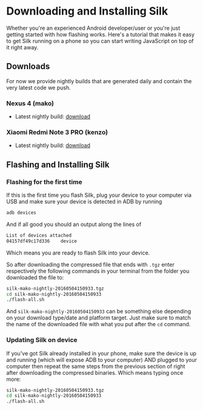 # Downloading and Installing Silk

Whether you're an experienced Android developer/user or you're just getting started with how flashing works. Here's a tutorial that makes it easy to get Silk running on a phone so you can start writing JavaScript on top of it right away.

## Downloads

For now we provide nightly builds that are generated daily and contain the very latest code we push.

### Nexus 4 (mako)

- Latest nightly build: [download](#)

### Xiaomi Redmi Note 3 PRO (kenzo)

- Latest nightly build: [download](#)

## Flashing and Installing Silk

### Flashing for the first time

If this is the first time you flash Silk, plug your device to your computer via USB and make sure your device is detected in ADB by running

```bash
adb devices
```

And if all good you should an output along the lines of

```bash
List of devices attached
04157df49c17d336    device
```

Which means you are ready to flash Silk into your device.

So after downloading the compressed file that ends with `.tgz` enter respectively the following commands in your terminal from the folder you downloaded the file to:

```bash
silk-mako-nightly-20160504150933.tgz
cd silk-mako-nightly-20160504150933
./flash-all.sh
```

And `silk-mako-nightly-20160504150933` can be something else depending on your download type/date and platform target. Just make sure to match the name of the downloaded file with what you put after the `cd` command.

### Updating Silk on device

If you've got Silk already installed in your phone, make sure the device is up and running (which will expose ADB to your computer) AND plugged to your computer then repeat the same steps from the previous section of right after downloading the compressed binaries. Which means typing once more:

```bash
silk-mako-nightly-20160504150933.tgz
cd silk-mako-nightly-20160504150933
./flash-all.sh
```
